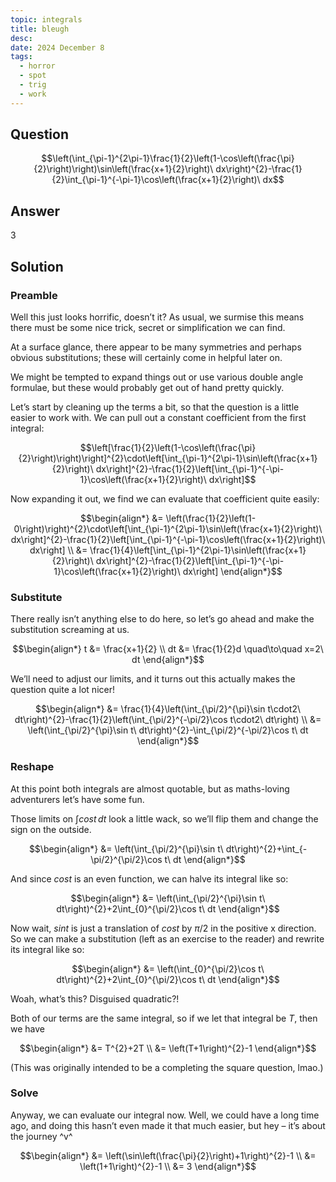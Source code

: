 ```yaml
---
topic: integrals
title: bleugh
desc: 
date: 2024 December 8
tags:
  - horror
  - spot
  - trig
  - work
---
```



## Question
```math
\left(\int_{\pi-1}^{2\pi-1}\frac{1}{2}\left(1-\cos\left(\frac{\pi}{2}\right)\right)\sin\left(\frac{x+1}{2}\right)\ dx\right)^{2}-\frac{1}{2}\int_{\pi-1}^{-\pi-1}\cos\left(\frac{x+1}{2}\right)\ dx
```


## Answer
$3$


## Solution

### Preamble
Well this just looks horrific, doesn’t it? As usual, we surmise this means there must be some nice trick, secret or simplification we can find.

At a surface glance, there appear to be many symmetries and perhaps obvious substitutions; these will certainly come in helpful later on.

We might be tempted to expand things out or use various double angle formulae, but these would probably get out of hand pretty quickly.

Let’s start by cleaning up the terms a bit, so that the question is a little easier to work with. We can pull out a constant coefficient from the first integral:

```math
\left[\frac{1}{2}\left(1-\cos\left(\frac{\pi}{2}\right)\right)\right]^{2}\cdot\left[\int_{\pi-1}^{2\pi-1}\sin\left(\frac{x+1}{2}\right)\ dx\right]^{2}-\frac{1}{2}\left[\int_{\pi-1}^{-\pi-1}\cos\left(\frac{x+1}{2}\right)\ dx\right]
```

Now expanding it out, we find we can evaluate that coefficient quite easily:

```math
\begin{align*}
  &= \left(\frac{1}{2}\left(1-0\right)\right)^{2}\cdot\left[\int_{\pi-1}^{2\pi-1}\sin\left(\frac{x+1}{2}\right)\ dx\right]^{2}-\frac{1}{2}\left[\int_{\pi-1}^{-\pi-1}\cos\left(\frac{x+1}{2}\right)\ dx\right]
  \\ &= \frac{1}{4}\left[\int_{\pi-1}^{2\pi-1}\sin\left(\frac{x+1}{2}\right)\ dx\right]^{2}-\frac{1}{2}\left[\int_{\pi-1}^{-\pi-1}\cos\left(\frac{x+1}{2}\right)\ dx\right]
\end{align*}
```

### Substitute
There really isn’t anything else to do here, so let’s go ahead and make the substitution screaming at us.

```math
\begin{align*}
  t &= \frac{x+1}{2}
  \\ dt &= \frac{1}{2}d \quad\to\quad x=2\ dt
\end{align*}
```

We’ll need to adjust our limits, and it turns out this actually makes the question quite a lot nicer!

```math
\begin{align*}
  &= \frac{1}{4}\left(\int_{\pi/2}^{\pi}\sin t\cdot2\ dt\right)^{2}-\frac{1}{2}\left(\int_{\pi/2}^{-\pi/2}\cos t\cdot2\ dt\right)
  \\ &= \left(\int_{\pi/2}^{\pi}\sin t\ dt\right)^{2}-\int_{\pi/2}^{-\pi/2}\cos t\ dt
\end{align*}
```

### Reshape
At this point both integrals are almost quotable, but as maths-loving adventurers let’s have some fun.

Those limits on $\int cos t \, dt$ look a little wack, so we’ll flip them and change the sign on the outside.

```math
\begin{align*}
  &= \left(\int_{\pi/2}^{\pi}\sin t\ dt\right)^{2}+\int_{-\pi/2}^{\pi/2}\cos t\ dt
\end{align*}
```

And since $cos t$ is an even function, we can halve its integral like so:

```math
\begin{align*}
  &= \left(\int_{\pi/2}^{\pi}\sin t\ dt\right)^{2}+2\int_{0}^{\pi/2}\cos t\ dt
\end{align*}
```

Now wait, $sin t$ is just a translation of $cos t$ by $\pi/2$ in the positive x direction. So we can make a substitution (left as an exercise to the reader) and rewrite its integral like so:

```math
\begin{align*}
  &= \left(\int_{0}^{\pi/2}\cos t\ dt\right)^{2}+2\int_{0}^{\pi/2}\cos t\ dt
\end{align*}
```

Woah, what’s this? Disguised quadratic?!

Both of our terms are the same integral, so if we let that integral be $T$, then we have

```math
\begin{align*}
  &= T^{2}+2T
  \\ &= \left(T+1\right)^{2}-1
\end{align*}
```
(This was originally intended to be a completing the square question, lmao.)

### Solve
Anyway, we can evaluate our integral now. Well, we could have a long time ago, and doing this hasn’t even made it that much easier, but hey – it’s about the journey ^v^

```math
\begin{align*}
  &= \left(\sin\left(\frac{\pi}{2}\right)+1\right)^{2}-1
  \\ &= \left(1+1\right)^{2}-1
  \\ &= 3
\end{align*}
```
